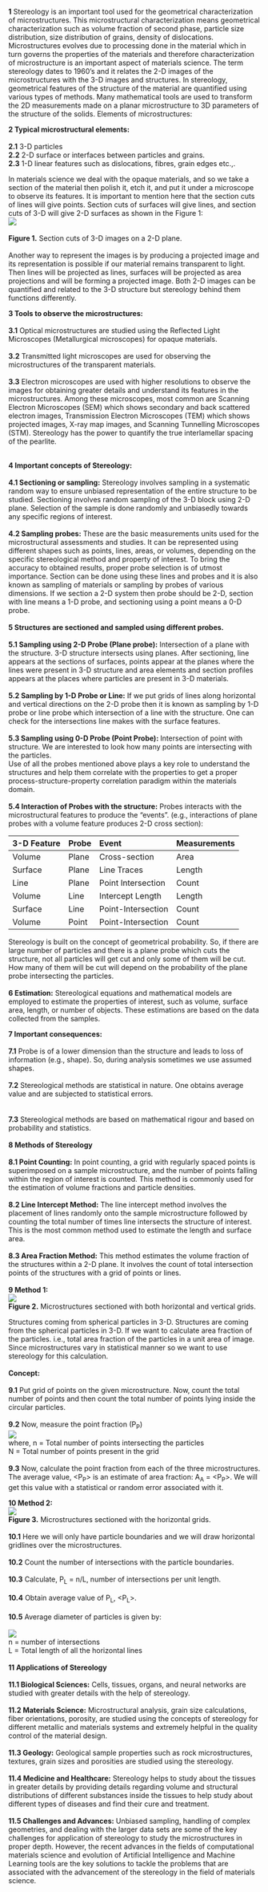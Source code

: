 <b>1</b> Stereology is an important tool used for the geometrical characterization of microstructures. This microstructural characterization means geometrical characterization such as volume fraction of second phase, particle size distribution, size distribution of grains, density of dislocations. Microstructures evolves due to processing done in the material which in turn governs the properties of the materials and therefore characterization of microstructure is an important aspect of materials science. The term stereology dates to 1960’s and it relates the 2-D images of the microstructures with the 3-D images and structures. In stereology, geometrical features of the structure of the material are quantified using various types of methods. Many mathematical tools are used to transform the 2D measurements made on a planar microstructure to 3D parameters of the structure of the solids. Elements of microstructures:<br>

<b>2 Typical microstructural elements:</b><br><br>
<b>2.1</b>	3-D particles<br>
<b>2.2</b> 2-D surface or interfaces between particles and grains.<br>
<b>2.3</b>	1-D linear features such as dislocations, fibres, grain edges etc.,.<br>

In materials science we deal with the opaque materials, and so we take a section of the material then polish it, etch it, and put it under a microscope to observe its features. It is important to mention here that the section cuts of lines will give points. Section cuts of surfaces will give lines, and section cuts of 3-D will give 2-D surfaces as shown in the Figure 1:<br>
<image src="images/Picture1.png"><br><br>
<b>Figure 1.</b> Section cuts of 3-D images on a 2-D plane.<br><br>
Another way to represent the images is by producing a projected image and its representation is possible if our material remains transparent to light. Then lines will be projected as lines, surfaces will be projected as area projections and will be forming a projected image. Both 2-D images can be quantified and related to the 3-D structure but stereology behind them functions differently.<br>

<b>3 Tools to observe the microstructures:</b><br><br>
<b>3.1</b>	 Optical microstructures are studied using the Reflected Light Microscopes (Metallurgical microscopes) for opaque materials.<br><br>
<b>3.2</b>	 Transmitted light microscopes are used for observing the microstructures of the transparent materials.<br><br> 
<b>3.3</b>  Electron microscopes are used with higher resolutions to observe the images for obtaining greater details and understand its features in the microstructures. Among these microscopes, most common are Scanning Electron Microscopes (SEM) which shows secondary and back scattered electron images, Transmission Electron Microscopes (TEM) which shows projected images, X-ray map images, and Scanning Tunnelling Microscopes (STM). Stereology has the power to quantify the true interlamellar spacing of the pearlite.<br> <br>

<b>4 Important concepts of Stereology:</b><br><br>
<b>4.1  Sectioning or sampling:</b> Stereology involves sampling in a systematic random way to ensure unbiased representation of the entire structure to be studied. Sectioning involves random sampling of the 3-D block using 2-D plane. Selection of the sample is done randomly and unbiasedly towards any specific regions of interest. <br><br>
<b>4.2  Sampling probes:</b> These are the basic measurements units used for the microstructural assessments and studies. It can be represented using different shapes such as points, lines, areas, or volumes, depending on the specific stereological method and property of interest. To bring the accuracy to obtained results, proper probe selection is of utmost importance. Section can be done using these lines and probes and it is also known as sampling of materials or sampling by probes of various dimensions. If we section a 2-D system then probe should be 2-D, section with line means a 1-D probe, and sectioning using a point means a 0-D probe.<br> <br>
<b>5 Structures are sectioned and sampled using different probes.</b><br><br> 
<b>5.1	Sampling using 2-D Probe (Plane probe):</b> Intersection of a plane with the structure. 3-D structure intersects using planes. After sectioning, line appears at the sections of surfaces, points appear at the planes where the lines were present in 3-D structure and area elements and section profiles appears at the places where particles are present in 3-D materials.<br><br> 
<b>5.2	Sampling by 1-D Probe or Line:</b> If we put grids of lines along horizontal and vertical directions on the 2-D probe then it is known as sampling by 1-D probe or line probe which intersection of a line with the structure. One can check for the intersections line makes with the surface features. <br><br>
<b>5.3 Sampling using 0-D Probe (Point Probe): </b>Intersection of point with structure. We are interested to look how many points are intersecting with the particles.<br> 
Use of all the probes mentioned above plays a key role to understand the structures and help them correlate with the properties to get a proper process-structure-property correlation paradigm within the materials domain.<br><br>
<b>5.4	Interaction of Probes with the structure:</b> Probes interacts with the microstructural features to produce the “events”. (e.g., interactions of plane probes with a volume feature produces 2-D cross section):<br>


|3-D Feature | Probe | Event |Measurements|
| --------------- | --------------- | :--------------- |:--------------- |
|Volume | Plane | Cross-section  | Area |
| Surface  | Plane | Line Traces  | Length | 
| Line | Plane | Point Intersection  | Count | 
| Volume | Line   | Intercept Length  | Length 
|Surface | Line | Point-Intersection  | Count | 
|Volume | Point | Point-Intersection  | Count | 
</centre>

Stereology is built on the concept of geometrical probability. So, if there are large number of particles and there is a plane probe which cuts the structure, not all particles will get cut and only some of them will be cut. How many of them will be cut will depend on the probability of the plane probe intersecting the particles.<br> <br>
<b>6 Estimation:</b> Stereological equations and mathematical models are employed to estimate the properties of interest, such as volume, surface area, length, or number of objects. These estimations are based on the data collected from the samples. <br>

<b>7 Important consequences:</b> <br> <br> 
<b>7.1</b>	Probe is of a lower dimension than the structure and leads to loss of information (e.g., shape). So, during analysis sometimes we use assumed shapes.<br>  
<b>7.2</b>	Stereological methods are statistical in nature. One obtains average value and are subjected to statistical errors.<br><br>  
<b>7.3</b>	Stereological methods are based on mathematical rigour and based on probability and statistics.<br>  
<b>8 Methods of Stereology</b> <br><br>
<b>8.1	Point Counting:</b> In point counting, a grid with regularly spaced points is superimposed on a sample microstructure, and the number of points falling within the region of interest is counted. This method is commonly used for the estimation of volume fractions and particle densities.<br> <br>
<b>8.2	Line Intercept Method:</b> The line intercept method involves the placement of lines randomly onto the sample microstructure followed by counting the total number of times line intersects the structure of interest. This is the most common method used to estimate the length and surface area.<br> <br>
<b>8.3	Area Fraction Method:</b> This method estimates the volume fraction of the structures within a 2-D plane. It involves the count of total intersection points of the structures with a grid of points or lines.<br> <br>
<b>9 Method 1:</b><br>
<image src="images/Picture2.png"><br>
<b>Figure 2.</b> Microstructures sectioned with both horizontal and vertical grids.<br>

Structures coming from spherical particles in 3-D. Structures are coming from the spherical particles in 3-D. If we want to calculate area fraction of the particles. i.e., total area fraction of the particles in a unit area of image. Since microstructures vary in statistical manner so we want to use stereology for this calculation. <br><br>
<b>Concept:</b><br><br> 
<b>9.1</b>	Put grid of points on the given microstructure. Now, count the total number of points and then count the total number of points lying inside the circular particles. <br><br>
<b>9.2</b>	Now, measure the point fraction (P<sub>P</sub>)<br>
<image src="images/Picture3.png"><br>
where, n = Total number of points intersecting the particles<br>
<centre>N = Total number of points present in the grid </centre><br><br>
<b>9.3</b>	Now, calculate the point fraction from each of the three microstructures. The average value, <P<sub>P</sub>> is an estimate of area fraction: A<sub>A</sub> = <P<sub>P</sub>>. We will get this value with a statistical or random error associated with it.<br>

<b><centre>10 Method 2:</centre></b><br>
<image src="images/Picture4.png"><br>
<b>Figure 3.</b> Microstructures sectioned with the horizontal grids.<br><br>
<b>10.1</b>	Here we will only have particle boundaries and we will draw horizontal gridlines over the microstructures.<br><br>
<b>10.2</b>	Count the number of intersections with the particle boundaries.<br><br>
<b>10.3</b>	Calculate, P<sub>L</sub> = n/L, number of intersections per unit length.<br><br>
<b>10.4</b>	Obtain average value of P<sub>L</sub>, <P<sub>L</sub>>.<br><br>
<b>10.5</b>	Average diameter of particles is given by:<br><br>
<image src="images/Picture5.png"><br>
n = number of intersections<br>
L = Total length of all the horizontal lines<br><br>
<b>11 Applications of Stereology</b><br><br>
<b>11.1	Biological Sciences:</b> Cells, tissues, organs, and neural networks are studied with greater details with the help of stereology.<br><br>
<b>11.2	Materials Science:</b> Microstructural analysis, grain size calculations, fiber orientations, porosity, are studied using the concepts of stereology for different metallic and materials systems and extremely helpful in the quality control of the material design.<br><br> 
<b>11.3	Geology:</b> Geological sample properties such as rock microstructures, textures, grain sizes and porosities are studied using the stereology.<br><br>
<b>11.4	Medicine and Healthcare:</b> Stereology helps to study about the tissues in greater details by providing details regarding volume and structural distributions of different substances inside the tissues to help study about different types of diseases and find their cure and treatment.<br>  
<b>11.5	Challenges and Advances:</b> Unbiased sampling, handling of complex geometries, and dealing with the larger data sets are some of the key challenges for application of stereology to study the microstructures in proper depth. However, the recent advances in the fields of computational materials science and evolution of Artificial Intelligence and Machine Learning tools are the key solutions to tackle the problems that are associated with the advancement of the stereology in the field of materials science. 









